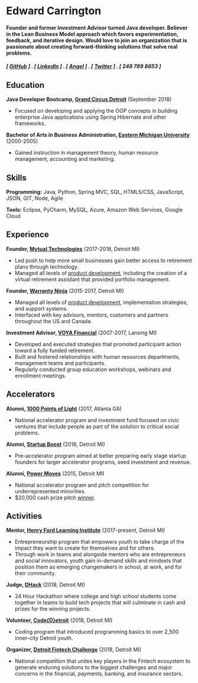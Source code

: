 Edward Carrington
======

#### Founder and former Investment Advisor turned Java developer. Believer in the Lean Business Model approach which favors experimentation, feedback, and iterative design. Would love to join an organization that is passionate about creating forward-thinking solutions that solve real problems.
##### [ [GitHub](https://github.com/edwardcarrington) ] . [ [LinkedIn](https://www.linkedin.com/in/edwardcarrington/) ] . [ [Angel](https://angel.co/edwardcarrington) ] . [ [Twitter](https://twitter.com/_EdwardEssex_) ] . [ 248 789 8653 ]

Education
---------
**Java Developer Bootcamp, [Grand Circus Detroit](https://www.grandcircus.co/)** (September 2018)

- Focused on developing and applying the OOP concepts in building enterprise Java applications using Spring Hibernate and other frameworks.

**Bachelor of Arts in Business Administration, [Eastern Michigan University](https://www.emich.edu/cob/index.php)** (2000-2005)

- Gained instruction in management theory, human resource management, accounting and marketing.

Skills
------
**Programming:** Java, Python, Spring MVC, SQL, HTML5/CSS, JavaScript, JSON, GIT, Node, Agile

**Tools:** Eclipse, PyCharm, MySQL, Azure, Amazon Web Services, Google Cloud

Experience
----------
**Founder, [Mytual Technologies](https://www.mytual.io/)** (2017-2018, Detroit MI)

- Led push to help more small businesses gain better access to retirement plans through technology.
- Managed all levels of [product development](https://drive.google.com/drive/folders/1fGMHgZJYWjG0-H_g9CZ-xVF73OCv2jIO?usp=sharing), including the creation of a virtual retirement assistant that provided portfolio management.

**Founder, [Warranty Ninja](http://warranty.ninja/)** (2015-2017, Detroit MI)

- Managed all levels of [product development](https://drive.google.com/open?id=1f0YtYD7v7nrU-LCEKua0LVy1SZznAAEl), implementation strategies, and support systems.
- Interfaced with key advisors, mentors, customers and partners throughout the US and Canada.

**Investment Advisor, [VOYA Financial](https://www.voya.com/)** (2007-2017, Lansing MI)

- Developed and executed strategies that promoted participant action toward a fully funded retirement.
- Built and fostered relationships with human resources departments, management teams and participants.
- Regularly conducted group education workshops, webinars and enrollment meetings.

Accelerators
------------
**Alumni, [1000 Points of Light](https://cvcx.org/cohort-9/#.W4quD5NKhTY)** (2017, Atlanta GA)

- National accelerator program and investment fund focused on civic ventures that include people as part of the solution to critical social problems.

**Alumni, [Startup Boost](http://startupboost.org/)** (2016, Detroit MI)

- Pre-accelerator program aimed at better preparing early stage startup founders for larger accelerator programs, seed investment and revenue.

**Alumni, [Power Moves](http://powermovesnola2.squarespace.com/)** (2015, Detroit MI)

- National accelerator program and pitch competition for underrepresented minorities.
- $20,000 cash prize pitch [winner](https://www.freep.com/story/money/business/michigan/2015/04/15/power-moves-pitch-competition/25808015/).

Activities
----------
**Mentor, [Henry Ford Learning Institute](https://hfli.org/)** (2017-present, Detroit MI) 

- Entrepreneurship program that empowers youth to take charge of the impact they want to create for themselves and for others.
- Through work in teams and alongside mentors who are entrepreneurs and social innovators, youth gain in-demand skills and mindsets that position them as emerging changemakers in school, at work, and for their community.

**Judge, [DHack](http://www.dhack.org/)** (2018, Detroit MI)

- 24 Hour Hackathon where college and high school students come together in teams to build tech projects that will culminate in cash and prizes for the winning projects.

**Volunteer, [Code{D}etroit](http://www.crainsdetroit.com/article/20180524/news/661666/quicken-loans-grand-circus-to-teach-detroit-students-coding-skills)** (2018, Detroit MI)

- Coding program that introduced programming basics to over 2,500 inner-city Detroit youth.

**Organizer, [Detroit Fintech Challenge](http://www.detroitfintechchallenge.com/)** (2018, Detroit MI)

- National competition that unites key players in the Fintech ecosystem to generate enduring solutions to the biggest challenges and major concerns in the financial, payments, banking, and insurance sectors.